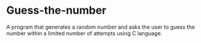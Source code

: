 # Guess-the-number
A program that generates a random number and asks the user to guess the number within a limited number of attempts using C language.
